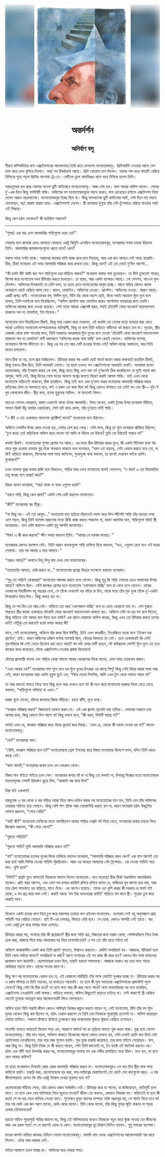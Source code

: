<div align=center> <img src="../../metadata/images/rabibasariya/অন্তর্দর্শন-অনির্বাণ-বসু.jpg" align="center"></div><br><h1 align=center>অন্তর্দর্শন</h1>
<h2 align=center>অনির্বাণ বসু</h2><br>নীরবে কম্পিউটারে বসে এক্সটেনশনের আবেদনপত্র তৈরি করে ফেললেন মনোতোষবাবু। প্রিন্টআউট নেওয়ার আগে বেশ ভাল করে চোখ বুলিয়ে নিলেন। নাহ! সব ঠিকঠাকই আছে। প্রিন্ট বোতামে চাপ দিলেন। সরসর শব্দ করে পাতাটি বেরিয়ে নিশ্চিন্তে শুয়ে পড়ল প্রিন্টার লাগোয়া ট্রে-তে। সেটিকে তুলে বাদামিরঙা খামে ভরে নিশ্চিন্ত হলেন তিনি।

সপ্তাহদুয়েক হল প্রাক্‌-অবসর পাওনা ছুটি কাটাচ্ছেন মনোতোষবাবু। আজ শেষ হল। কাল আবার অফিস যাবেন। শেষের দু’-এক দিনে কিছু ফর্মালিটি বাকি। অফিসের বস মনোতোষবাবুকে পছন্দ করেন, বলে রেখেছেন চাইলে এক্সটেনশন দিয়ে দেবেন আরও বছরখানেক। মনোতোষবাবুর ইচ্ছে ছিল না। কিন্তু মাসখানেক ছুটি কাটানোর পরই, শেষ দিনে মত বদলে ফেলেছেন, নাঃ! আরাম হারাম হ্যায়। এক্সটেনশনই নেবেন। স্ত্রী মনোরমা দুপুরে তাঁর গেট-টুগেদারে বেরিয়ে যাওয়ার পরই এই সিদ্ধান্ত।  

কিন্তু কেন হঠাৎ মতবদল? কী ঘটেছিল সকালে?




*****

“শুনছ! এক বার এসে আলমারির শাড়িগুলো ধরো তো!”

সোফায় বসে কাগজে চোখ বোলাতে বোলাতে একটু ঝিমুনি এসেছিল মনোতোষবাবুর, মনোরমার গলায় চমকে উঠলেন তিনি। আলমারির জামাকাপড়গুলো ধরতে হবে? কেন?

সকাল সাড়ে দশটা বাজে। সকালের কাজের মাসি কাজ করে চলে গিয়েছে, আর এক জন আসবে সেই সাড়ে বারোটা। ঠিক, ঠিক! মনোরমা এই সময় আলমারি পরিষ্কার করে রাখতে চায়। কিন্তু কেন? এই তো মোটে দু’দিন আগেই…

“কী হলটা কী! আমি কত ক্ষণ শাড়িগুলো ধরে দাঁড়িয়ে থাকব?” মনোরমা আবার গলা তুলেছেন। তা উনি তুলতেই পারেন, বিশেষ করে মনোতোষ যখন রিটায়ার করতে চলেছেন। তা ছাড়া, আর একটা ব্যাপারও আছে। নো পেনশন, অতএব ফুল টেনশন। অফিসের দিনকালই যে বেশি ভাল, তা ক্রমে ক্রমে মনোতোষের মালুম হচ্ছে। আগে বাড়ির কোনও কাজে অনায়াসে কেটে বেরিয়ে আসা যেত। কারণ, মোবাইল। অফিসের দেওয়া। ল্যাপটপ। অফিসের দেওয়া। আরও আছে। একটি প্রগাঢ় বাণী। মনোতোষের বস, দিলীপ দুবে, যিনি ওঁর থেকে বয়সে ছোট, যাঁকে সবাই আড়ালে দুঁদে দুবে বলে ডাকত, তিনি সবাইকে বলে দিয়েছিলেন, “অফিস ল্যাপটপ আর মোবাইল কারও পার্সোনাল ব্যবহারের জন্য দেয়নি। অফিসের কাজের জন্য দেওয়া হয়েছে। সেই মতো আমরা এক্সপেক্ট করব, সবাই টোয়েন্টি ফোর আওয়ার্স অ্যাভেলেবল থাকবেন অন দ্য মোবাইল, ইফ নিডেড।”

মনোতোষ দমে গিয়েছিলেন ঠিকই, কিন্তু পরে খেয়াল করে দেখলেন, এই কথাটা তো ঢালের মতো ব্যবহার করা যেতে পারে! এমনিতে মনোতোষ দাম্পত্যকলহে অবিশ্বাসী, কিন্তু তা বলে তিনি বাড়িতে স্বাধীনতা খর্ব করতে চান না। সুতরাং, স্ত্রীর মেজাজ থেকে রক্ষা পাওয়ার জন্য, তিনি দরকারে-অদরকারে দুঁদে দুবের বলে দেওয়া ‘টোয়েন্টি ফোর আওয়ার্স অ্যাভেলেবল থাকবেন অন দ্য মোবাইল’ বাণী অবলম্বনে ‘অফিসের কাজে ব্যস্ত আছি’ বলে রেহাই পেতেন। অফিসের ব্যাপার, মনোরমাও বিশেষ ঘাঁটাতেন না। কিন্তু এর পর তো আর সেটি হওয়ার উপায় নেই! অফিস যাচ্ছে অস্তাচলে, আর তিনি যাবেন রসাতলে।

মানে ঠিক তা নয়, চলে প্রায় যাচ্ছিলেন। রিটায়ার করার পর একটা ছোট ফার্মে জয়েন করার কথাবার্তা হয়েছিল ঠিকই, কিন্তু তখনও ঠিক ছিল, তিনি অবসরই নেবেন। তা ছাড়া তখনও বস এক্সটেনশনের অফারটা দেননি। মনোরমা হলেন হোমমেকার, তাঁর ইনকাম করার নো চান্স, কিন্তু তাতে কিছু এসে যায় না! দু’জনেই ঠিক করেছিলেন যে দুটো পয়সা কম আসুক, ক্ষতি নেই, কিন্তু দিনের শেষে মনের আনন্দে স্বপ্নের জগতে বিচরণ করাই আসল শান্তি। তাই এখন থেকে মনোতোষ বাড়িতেই থাকবেন, ঠিক হয়েছিল। কিন্তু তাই বলে এক-দু’মাস অন্তর মনোরমার আলমারি পরিষ্কার করার বাতিকের ঠেলা যে সামলাতে হবে, কই এ রকম তো কথা ছিল না! কিন্তু কোনও উপায়ও তো নেই! বস এবং স্ত্রী— দুই-ই খুব গোলমেলে জীব। স্ত্রীর কথা, বসের হুকুমের শামিল। না মানলেই বিপদ।

অতএব গেলেন বেডরুমে, কারণ ওখানেই থাকে ওঁদের আলমারি। গিয়ে দেখেন, একটা টুলের উপর মনোরমা দাঁড়িয়ে, সামনে বিরাট উঁচু কাঠের ওয়ার্ডরোব, সেটা হাট করে খোলা, তাঁর দু’হাতে ভর্তি শাড়ি।

“এ কী! এ তো একেবারে আনসেফ প্র্যাক্টিস! নামো!” মনোতোষ বলে উঠলেন।

অফিসে সেফটির উপর জোর দেওয়া হত, সেটার রেশ রয়ে গেছে। সেটা ভাল, কিন্তু তা শুনে মনোরমা ঝাঁঝিয়ে উঠলেন, “চুপ করো তো! বাড়িটাকে অফিস করে ফেলো না! আমি না উঠলে কে উঠবে? তুমি তো উঠতেই পারবে না!”

কথাটা ঠিকই। মনোতোষের শুগার প্রেশার সব আছে। এর মধ্যে ঠিক রিটায়ার করার মুখে, কী একটা বিটকেল ব্যথা ওঁর পায়ে শুরু হওয়ায় ডাক্তার গুপ্ত ওঁকে সাবধানে থাকতে বলে বলেছেন, “বয়স তো বাড়ছে, সেটা খেয়াল করতে হবে তো, না কি? বাড়িতে থাকবেন, মিসেসের সঙ্গে সময় কাটাবেন, বুঝেসুজে কথা বলবেন, তা হলেই দেখবেন লাইফ হ্যাপি। বুঝেছেন?”

তখন ডাক্তার গুপ্তর কথায় রাজি হয়ে ফিরলেও, শাড়ির বহর দেখে মনোতোষ বলেই ফেললেন, “ও বাবা! এ তো বিয়েবাড়ির তত্ত্ব যাচ্ছে মনে হচ্ছে! কার?”

বিরক্ত হলেন মনোরমা, “আঃ! বাজে না বকে এগুলো ধরো!”

“ধরতে পারি, কিন্তু কেন ধরব?” একটা শেষ চেষ্টা করলেন মনোতোষ।

“কী?” মনোরমার স্বর তীক্ষ্ণ।

“না কিছু নয়। এই তো ধরলুম...” মনোতোষ হাত ছড়িয়ে দাঁড়াতেই দমাস করে বিশ-পঁচিশটা শাড়ি তাঁর হাতের ওপর এসে পড়ল, কিন্তু তিনি ব্যালান্স হারানোর মতো রিস্কি কাজ করতে পারলেন না, কারণ আফটার অল, শাড়িগুলো তাঁরই স্ত্রী মনোরমার। তাও চেষ্টা করলেন একটা মৃদু আপত্তি জানানোর। 

“উফ! এ কী কাণ্ড করলে!” ক্ষীণ গলায় বললেন তিনি। “আমার যে দমবন্ধ লাগছে।”

মনোরমার কোনও ভ্রুক্ষেপ নেই। তিনি আরও কতকগুলো শাড়ি চাপিয়ে দিয়ে বললেন, “যাও, এগুলো রেখে দাও ওই ঘরের সোফায়। তার পর আবার এ ঘরে আসবে।”

“আরও আছে?” কপালে বিন্দু বিন্দু ঘাম দেখা দেয় মনোতোষের।

“তাড়াতাড়ি আসবে, দেরি করবে না...” মনোতোষের প্রশ্নের উত্তরে সংক্ষেপে বললেন মনোরমা।

“শুধু তো শাড়িই বেরোচ্ছে!” মনোতোষ গজগজ করতে চলে গেলেন। কিন্তু শুধু কি শাড়ি সোফায় রেখে পালানোর উপায় আছে? অফিসে ছিল। বেশি কাজের প্রেশার হলে মনোতোষ ‘ওয়াশরুমে যাচ্ছি’ বলে চা খেতে চলে যেতেন। চায়ের দোকানের বিহারীলাল বহু বছরের চেনা, সে তাঁকে দেখলেই বড় ভাঁড়ে চা দিত, মাঝে মধ্যে তাঁর মুড বুঝে তাঁকে দু’-একটা সিগারেটও দিয়ে দিত। কিছু বলতে হত না।

কিন্তু সে সব দিন তো আর নেই। বাড়িতে তো আর ‘ওয়াশরুমে যাচ্ছি’ বলে চা খেতে বেরোনো যায় না। বেশ বুঝতে পারছেন স্ত্রীর কাজে একেবারে টোয়েন্টি ফোর আওয়ার্স অ্যাভেলেবল থাকতে হয়। অফিসে সেটা না-হয় বস বলে দিতেন, কিন্তু বাড়িতে ওটা আবার বলে দিতে হবে নাকি? এক কালে মেজাজে অফিস করেছ, কিন্তু এখন তো রিটায়ার করতে চলেছ ভাই! এইটুকু তো করতেই হবে! বলার আবার কী!

মানে, সেই মনোতোষবাবু, অফিসে যাঁর কদর ছিল ঈর্ষণীয়, তিনি এখন কদরহীন, ইংরেজিতে যাকে বলে ‘টেকেন ফর গ্রান্টেড’, তাই। কারণ অফিসের চব্বিশ ঘণ্টায় স্যালারি ছিল, বৌয়ের খিদমতে তা নেই। তবে একেবারেই কি নেই! গৃহশান্তিকে কি সেই বেতন হিসেবে ধরা যেতে পারে? বস যদি ফোর-ফর্টি হতেন, বৌ থাউজ়্যান্ড ভোল্ট! দুঁদে দুবে তো তাও কাজের কদর করেছেন, তাঁকে এক্সটেনশন দেওয়ার প্রস্তাব দিয়েছেন!

বৌয়ের জ্বালাময়ী ভাবনা এবং শাড়ির বোঝা সামলে আবার বেডরুমের দিকে যাবেন, এমন সময় ডোরবেল বাজল।

“এখন আবার কে?” মনোরমার গলা শুনে মনে হল দুঁদে দুবের চিৎকার এর কাছে শিশু! কিন্তু সেটা বিচার করার সময় আর নেই, কারণ মনোরমার আর একটা হুকুম ছুটে এল, “গিয়ে দেখো শিগগির, আমি এখন টুল থেকে নামতে পারব না!”

তা আর বলতে! নামতে গিয়ে অন্য কিছু হলে আর দেখতে হবে না! কী মনে করে মনোতোষ দরজার দিকে যেতে যেতে বললেন, “শাড়িগুলো নামিয়ো না এখন।”

দরজা খুলে দেখেন, তাঁদের জমাদার বিজয় দাঁড়িয়ে। হাতে ঝাঁটা, মুখে মাস্ক।

“বাথরুম পরিষ্কার করব!” বিজয়গর্বে ঘোষণা করল সে। এই এক জ্বালা! ছেলেটা মহা ত্যাঁদড়। সোমবার সকালে তার আসার কথা, কিন্তু কোনও দিন আসে না! কিছু বললে বলে, “কী করব, ডিউটি আছে না?”

ভাবটা এমন যে, বাথরুম পরিষ্কার করে ওঁদের কৃতার্থ করে দিচ্ছে। ‘কেন রে, তোকে কী পয়সা দেওয়া হয় না?’ ভাবেন মনোতোষবাবু।

“কে?” মনোরমার গলা।

“বৌদি, বাথরুম পরিষ্কার হবে না?” মনোতোষকে স্রেফ ইগনোর করে বিজয় মনোরমার উদ্দেশে বলল, যদিও তিনি ধারে-কাছে নেই।

“কাল আসবি,” মনোরমার জবাব চলে এল বেডরুম থেকে।

বিজয় গান গাইতে গাইতে চলে গেল। মনোরমার কথায় হ্যাঁ বা না কিছু তো বললই না, উপরন্তু বিজ্ঞের মতো মনোতোষকে বাধ্যতামূলক সেফটি রিমার্কও ছুড়ে দিল, “দরজাটা বন্ধ করে দিন!”

চিজ় বটে একখানা!

বারদুয়েক এ ঘর থেকে ও ঘর শাড়ির বোঝা নিয়ে আপ-ডাউন করার পর মনোতোষের মনে হল, তিনি যেন তাঁর অফিসের বেয়ারায় পরিণত হয়ে গেছেন। কিন্তু বেশি ক্ষণ তাঁকে আর বেয়ারাগিরি করতে হল না, কারণ মনোরমা হঠাৎ উচ্ছ্বসিত ঘোষণা করলেন, “পেয়ে গেছি!”

“অ্যাঁ! কী?” মনোতোষ মেশিনের মতো আসছিলেন আবার শাড়ির নেক্সট লট নিয়ে যেতে, মনোরমার কথায় চমকে গিয়ে জিজ্ঞেস করলেন, “কী পেয়ে গেলে?”

“পুরনো শাড়িটা!”

“পুরনো শাড়ি? তুমি আলমারি পরিষ্কার করবে না?”

“না!” মনোতোষের হতভম্ব মুখের দিকে তাকিয়ে বললেন মনোরমা, “আলমারি পরিষ্কার করব কেন? এক মাস আগেই তো করা হল! আমি লিপির দেওয়া শাড়িটা খুঁজছিলাম। আজ ওর অনারে আমাদের গেট-টুগেদার। ওর দেওয়া শাড়িটা পরে যাব। খুশি হবে!”

“লিপি?” প্রশ্নটা মুখে আসতেই নিজেকে সামলে নিলেন মনোতোষ। মনে পড়েছে! ঠিক ঠিক! ভদ্রমহিলা আমেরিকায় থাকেন। প্রতি বছর আসেন, এবং এমন সব ডলার-কাহিনি রসিয়ে রসিয়ে বলেন যে, বাকিদের মুখ কালো হয়ে যায়, আর তার ঠেলা সামলাতে হয় বাড়িতে, মানে ওঁকে। এর আগেও হয়েছে। তাকে এত খুশি করার কী দরকার রে বাবা! যাই হোক, এ সব প্রশ্ন করে লাভ নেই। কথাই আছে ‘বস ইজ় অলওয়েজ় রাইট!’ বাড়িতে বস মানে স্ত্রী। সুতরাং চুপ করে থাকাই ভাল।




*****

বিকেলে একটা চায়ের কাপ নিয়ে চুপ করে বারান্দার চেয়ারে বসে রইলেন মনোতোষ। মনোরমা সেই বহু অনুসন্ধানে প্রাপ্ত শাড়িটি পরে বেরিয়ে গেছেন। হাই টি-এর নেমন্তন্ন, ফিরতে দেরি হবে। সে হোক, কোনও আপত্তি নেই তাতে। বরং এখন একটু চুপ করে ভাবার সময় এসেছে।

রিটায়ার করার পর, সংসারে তাঁর কী প্রয়োজন? স্ত্রীর জন্য শাড়ি ধরা, বিজয়ের জন্য দরজা খোলা, পোস্টঅফিসে গিয়ে টাকা চেক করা, বাজারে গিয়ে মাছ-আনাজের দর নিয়ে চাপানউতোর? এ সব তো তাঁর ধাতে সইবে না!

অফিসে থাকাকালীন একটা কথা তিনি প্রায়ই শুনতেন, বিশ্বাসও করতেন। কেউই অপরিহার্য নয়। আজকে, রিটায়ার্ড হলে তিনি কোন পর্যায়ে যাবেন? অপরিহার্য না বর্জ্য? আগে সংসারের এই সব কাজ কী করে হত? কোনও দিন মাথা ঘামানোর প্রয়োজন মনে করেননি। ছেলেমেয়েরা তখন ছিল, তারাই হয়তো সামলেছে। আজকে তারাও বড় হয়ে অন্য শহরে কেরিয়ার গড়তে ব্যস্ত। তাদের পাওয়া যাবে না।

কিছু ক্ষণ পর মনোতোষের খেয়াল হল যে, এই ঘোরালো পরিস্থিতি তাঁর পক্ষে মোটেই সুখকর হচ্ছে না। রিটায়ার করার পর এ রকম ফাঁপরে যে তিনি পড়বেন, তা ভাবতেও পারেননি। তা হলে কী দুবে সাহেবের এক্সটেনশনের প্রস্তাবটাই লুফে নেবেন? কিন্তু সেটা কি ঠিক হবে? তা হলে অন্য আর কী করা যেতে পারে? নানা ভাবনাচিন্তার পর মনে হয়েছিল, এক্সটেনশন নেওয়াটাই বেস্ট অফার। বাড়িতে বলবেন, অফিস কিছুতেই ছাড়তে চাইছে না। সেই কারণেই স্ত্রী বেরিয়ে যেতেই দুবেকে অ্যাড্রেস করে আবেদনপত্রটি লিখে ফেলেছেন।

অফিস ছাড়া যিনি সারাটা জীবন কোনও অস্তিত্বই নিজের কল্পনা করতে পারেন না, সেই মনোতোষ, যিনি তাঁর বস দুঁদে দুবের থেকেও কিছু কম ছিলেন না, হঠাৎ খেয়াল করলেন যে তিনি যেন নিজেকে পুরোপুরি চেনেনই না। অফিস করেছেন পেটের তাগিদে। সকালে হাঁপাতে হাঁপাতে ঢুকেছেন আর সন্ধেবেলায় ধুঁকতে ধুঁকতে বেরিয়ে এসেছেন।

সাতপাঁচ ভাবতে ভাবতেই বিকেল পড়ে এল, আকাশে আশ্চর্য সব রং ছড়িয়ে নামতে শুরু করল সন্ধে। মুগ্ধ হয়ে গেলেন মনোতোষবাবু। তাঁর মনে পড়ল, অফিসে থাকতে বিকেলের আলো কেমন দেখতে হয়, সেটা দেখাই হয়নি কত দিন! সেই ছোটবেলায় দেখেছিলেন, তার পরে আর সুযোগ হয়নি। মুখ বুজে চাকরি করেছেন, তার জন্য মাইনে পেয়েছেন। ব্যস, আর কিছু না। কিন্তু তিনি নিজে যে কী করতে পারেন, সেটা তিনি জানেনই না, ইন ফ্যাক্ট এই ষাটোর্ধ্ব বয়সেও নয়। হঠাৎ এক খাঁটি সত্য উপলব্ধি করার পর, মনোতোষবাবুর অশান্ত মন এক গভীর প্রশান্তিতে ভরে উঠল। মনে হল, তা হলে কেন আবার অফিস?

তা ছাড়া মনোরমাও নিশ্চয়ই রোজ রোজ আলমারি পরিষ্কার করবে না। মনোতোষবাবুরও তো কত দিন স্ত্রীর সঙ্গে সময় কাটানো হয়নি। চাকরি করা, ছেলেমেয়েকে বড় করা, দায়-দায়িত্বের ঘেরাটোপেই তো কেটে গেল কতগুলো বছর। এ বার জীবনসায়াহ্নে এসেও কি তাঁর একটু বিকেল দেখার ফুরসত হবে না?

ছেলেমেয়েরা দাঁড়িয়ে গেছে, তাঁর কোনও রকম অর্থকষ্টও নেই। রিটায়ার করে যা পাবেন, যা জমিয়েছেন, মোটামুটি চলে যাবে। তা হলে কেন ফের ঘানিগাছে গিয়ে জুড়তে চাওয়া? জীবন তো কখনও, কোথাও নিস্তরঙ্গ নয়। বাড়িতেই বা হবে কী করে! সে না-হয় মেনে মানিয়ে নেওয়া যাবে। শুনেছেন বুড়ো বয়সের দাম্পত্য নাকি অম্লমধুর হয়, সে স্বাদটা নিতে হবে না! তার পর কেউ এক জন আগে যাবেন, কেউ থেকে যাবেন। যিনি থেকে যাবেন, তাঁর কিছু সুন্দর স্মৃতি থাকবে না পড়ন্ত বেলার যৌথযাপনের?

হয়তো বাড়িও পুরোপুরি শান্তির জায়গা নয়, কিন্তু এই অনিশ্চয়তার মধ্যেও নিজেকে নতুন করে খুঁজে পাওয়া তো জীবনের আর এক রকম সত্য! সে যে বয়সেই হোক না কেন। মনোতোষবাবুর দৃঢ় বিশ্বাস তিনিও পাবেন। শুধু সময়ের অপেক্ষা।

চায়ের কাপটা নামিয়ে কাজের টেবিলে গেলেন মনোতোষবাবু। বাদামি খাম থেকে এক্সটেনশনের আবেদনপত্রটা বার করে নিলেন। এটার আর দরকার নেই।

বাইরে আকাশে তখন সন্ধের রং। পাখিদের ঘরে ফেরার সময়।